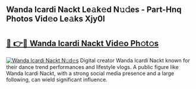 ## Wanda Icardi Nackt Le𝚊k𝚎d N𝚞𝚍es - Part-Hnq Photos Vid𝚎o Le𝚊ks Xjy0I

# <h2><a href="http://fb2i40.evod.top/?m=Wanda+Icardi+Nackt">🔗 👉🔴 Wanda Icardi Nackt Vid𝚎o Ph𝚘t𝚘s</a></h2>

[![Wanda Icardi Nackt N𝚞d𝚎s](https://i.imgur.com/8V9OHl7.gif)](http://fb2i40.evod.top/?m=Wanda+Icardi+Nackt)
Digital creator Wanda Icardi Nackt known for their dance trend performances and lifestyle vlogs. A public figure like Wanda Icardi Nackt, with a strong social media presence and a large following, can wield significant influence. 

